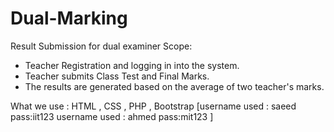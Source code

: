 # Dual-Marking
Result Submission for dual examiner
Scope:

- Teacher Registration and logging in into the system.
- Teacher submits Class Test and Final Marks.
- The results are generated based on the average of two teacher's marks.

What we use :
  HTML , CSS , PHP , Bootstrap 
[username used : saeed    pass:iit123
 username used : ahmed    pass:mit123 ]

